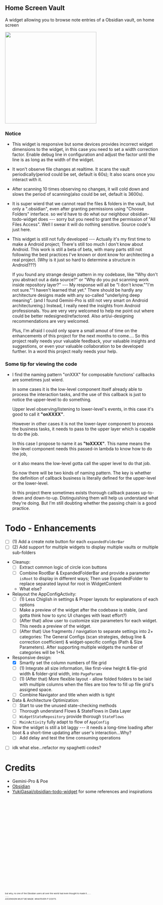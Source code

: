 Home Screen Vault
---
A widget allowing you to browse note entries of a Obsidian vault, on home screen

<img src="Preview1.png" width="300px"></img>

### Notice

- This widget is responsive but some devices provides incorrect widget dimensions to the widget, in this case you need to set a width correction factor. Enable debug line in configuration and adjust the factor until the line is as long as the width of the widget.

- It won't observe file changes at realtime. It scans the vault periodically(period could be set, default is 60s); It also scans once you interact with it.

- After scanning 10 times observing no changes, it will cold down and slows the period of scanning(also could be set, default is 3600s).

- It is super wierd that we cannot read the files & folders in the vault, but only a ".obsidian", even after granting permissions using "Choose Folders" interface.
  so we'd have to do what our neighbour obsidian-todo-widget does --- sorry but you need to grant the permission of "All Files Access". Well I swear it will do nothing sensitive. Source code's just here.

- This widget is still not fully developed --- Actually it's my first time to make a Android project; There's still too much I don't know about Android. This work is still a beta of beta, with many parts still not following the best practices I've known or dont know for architecting a real project. (Why is it just so hard to determine a structure in Android???)

  If you found any strange design pattern in my codebase, like "Why don't you abstract out a data source?" or "Why do you put scanning work inside repository layer?" --- My response will all be "I don't know.""I'm not sure.""I haven't learned that yet." There should be hardly any architecture designs made with any so-called "underlying deep meaning". (and I found Gemini-Pro is still not very smart on Android architectureing.) Instead, I really need the insights from Android professionals. You are very very welcomed to help me point out where could be better redesigned/refactored. Also art/ui-designing recommendations are very welcomed.

  Plus, I'm afraid I could only spare a small amout of time on the enhancements of this project for the next months to come.... So this project really needs your valuable feedback, your valuable insights and suggestions, or even your valuable collaboration to be developed further. In a word this project really needs your help.

### Some tip for viewing the code

- I find the naming pattern "onXXX" for composable functions' callbacks are sometimes just wierd.

  In some cases it is the low-level component itself already able to process the interaction tasks, and the use of this callback is just to notice the upper-level to do something.

  Upper level observing/listening to lower-level's events, in this case it's good to call it **"onXXXX"**.

  However in other cases it is not the lower-layer component to process the business tasks, it needs to pass to the upper layer which is capable to do the job.

  In this case I propose to name it as **"toXXXX"**. This name means the low-level component needs this passed-in lambda to know how to do the job, 

  or it also means the low-level gotta call the upper level to do that job.

  So now there will be two kinds of naming pattern. The key is whether the definition of callback business is literally defined for the upper-level or the lower-level.

  In this project there sometimes exists thorough callback passes up-to-down and down-to-up. Distinguishing them will help us understand what they're doing. But I'm still doubting whether the passing chain is a good practice.
  


# Todo - Enhancements
- [ ] (1) Add a create note button for each `expandedFolderBar`
- [ ] (2) Add support for multiple widgets to display multiple vaults or multiple sub-folders
- Cleanup:
  - [ ] Extract common logic of circle icon buttons
  - [ ] Combine RootBar & ExpandedFolderBar and provide a parameter `isRoot` to display in different ways; Then use ExpandedFolder to replace separated layout for root in WidgetContent
  - What else?
- Relayout the AppConfigActivity:
  - [ ] (1) Less Chiglish in settings & Proper layouts for explanations of each options
  - [ ] Make a preview of the widget after the codebase is stable, (and gotta think how to sync UI changes with least effort?)
  - [ ] (After that) allow user to customize size parameters for each widget. This needs a preview of the widget.
  - [ ] (After that) Use fragments / navigation to separate settings into 2+ categories: The General Configs (scan strategies, debug line & correction coefficient) & widget-specific configs (Path & Size Parameters). After supporting multiple widgets the number of categories will be 1+N.
- Responsive design:
  - [x] Smartly set the column numbers of file grid
  - [ ] (1) Integrate all size information, like first-view height & file-grid width & folder-grid width, into `PageParams`
  - [ ] (1) (After that) More flexible layout - allow folded folders to be laid with multiple columns when the files are too few to fill up file grid's assigned space.
  - [ ] Combine Navigator and title when width is tight
- Data & Architecture Optimization:
  - [ ] Start to use the unused state-checking methods
  - [ ] Thorough understand Flows & StateFlows in Data Layer
  - [ ] ```WidgetStateRepository``` provide thorough ```StateFlows```
  - [ ] ```MainActivity``` fully adapt to flow of ```AppConfig```
- Now the widget is still a bit laggy --- it needs a long-time loading after boot & a short-time updating after user's interaction...Why?
  - [ ] Add delay and test the time consuming operations

- [ ] idk what else...refactor my spaghetti codes?

# Credits
- Gemini-Pro & Poe
- [Obsidian](https://obsidian.md/)
- [YukiGasai/obsidian-todo-widget](https://github.com/YukiGasai/obsidian-todo-widget) for some references and inspirations

\
\
\
\
\
\
\
\
\
\
\
\
\
\
\
\
\
\
<sub><sub><sub><sub>but why, no one of the Obsidian users all over the world had even thought to made it.......\
......\
*ASCENSION MUST BE MADE. WHATEVER IT COSTS.</sub></sub></sub></sub>*
